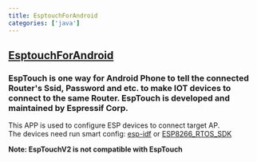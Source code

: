 ```yaml
---
title: EsptouchForAndroid
categories: ['java']
---
```

## [EsptouchForAndroid](https://github.com/EspressifApp/EsptouchForAndroid)

### EspTouch is one way for Android Phone to tell the connected Router's Ssid, Password and etc. to make IOT devices to connect to the same Router. EspTouch is developed and maintained by Espressif Corp. 

This APP is used to configure ESP devices to connect target AP.  
The devices need run smart config: [esp-idf](https://github.com/espressif/esp-idf/tree/master/examples/wifi/smart_config) or [ESP8266_RTOS_SDK](https://github.com/espressif/ESP8266_RTOS_SDK/tree/master/examples/wifi/smart_config)  

**Note: EspTouchV2 is not compatible with EspTouch**
